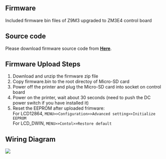 ## Firmware
Included firmware bin files of Z9M3 upgraded to ZM3E4 control board 

## Source code
Please download firmware source code from [**Here**](https://github.com/ZONESTAR3D/source-code-for-3d-printer).  


## Firmware Upload Steps
1. Download and unzip the firmware zip file
2. Copy firmware.bin to the root directoy of Micro-SD card
3. Power off the printer and plug the Micro-SD card into socket on control board
4. Power on the printer, wait about 30 seconds (need to push the DC power switch if you have installed it)
5. Reset the EEPROM after uploaded frimware:    
For LCD12864, `MENU>>Configuration>>Advanced setting>>Initialize EEPROM`   
For LCD_DWIN, `MENU>>Contol>>Restore default`


## Wiring Diagram
![](Z9M3_ZM3E4_Wiring_Diagram.jpg)